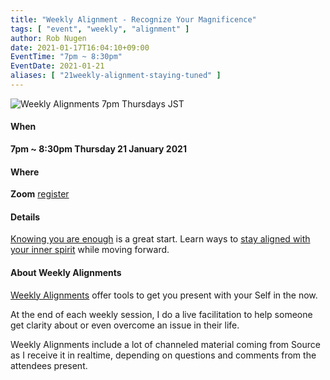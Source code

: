 ```yaml
---
title: "Weekly Alignment - Recognize Your Magnificence"
tags: [ "event", "weekly", "alignment" ]
author: Rob Nugen
date: 2021-01-17T16:04:10+09:00
EventTime: "7pm ~ 8:30pm"
EventDate: 2021-01-21
aliases: [ "21weekly-alignment-staying-tuned" ]
---
```


<img
src="//b.robnugen.com/blog/2020/2020_nov_23_weekly_alignments_title.jpg"
alt="Weekly Alignments 7pm Thursdays JST"
class="title" />

#### When

**7pm ~ 8:30pm Thursday  21 January 2021**

#### Where

**Zoom** [register](/weekly-alignments/registration/)

#### Details

[Knowing you are enough](/blog/2021/01/14/weekly-alignment-you-are-enough/) is a great start.  Learn ways to [stay aligned with your inner spirit](/blog/2021/01/21/weekly-alignment-recognize-your-magnificence/) while moving forward.

#### About Weekly Alignments

[Weekly Alignments](/weekly-alignments/) offer tools to get you present with your Self in the now.

At the end of each weekly session, I do a live facilitation to help
someone get clarity about or even overcome an issue in their life.

Weekly Alignments include a lot of channeled material coming from
Source as I receive it in realtime, depending on questions and
comments from the attendees present.
